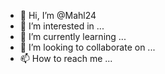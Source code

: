 - 👋 Hi, I’m @Mahl24
- 👀 I’m interested in ...
- 🌱 I’m currently learning ...
- 💞️ I’m looking to collaborate on ...
- 📫 How to reach me ...

<!---
Mahl24/Mahl24 is a ✨ special ✨ repository because its `README.md` (this file) appears on your GitHub profile.
You can click the Preview link to take a look at your changes.
hash="G45cPqT
